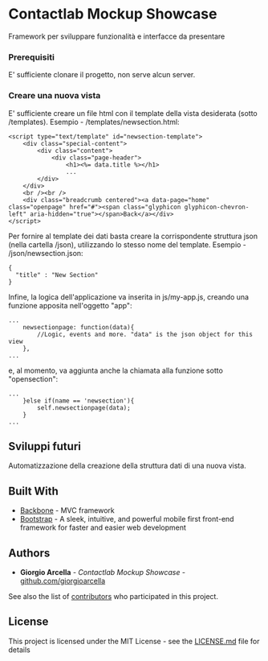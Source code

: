 # Contactlab Mockup Showcase

Framework per sviluppare funzionalità e interfacce da presentare

### Prerequisiti

E' sufficiente clonare il progetto, non serve alcun server.

### Creare una nuova vista

E' sufficiente creare un file html con il template della vista desiderata (sotto /templates). Esempio - /templates/newsection.html:

```
<script type="text/template" id="newsection-template">
    <div class="special-content">
        <div class="content">
            <div class="page-header">
                <h1><%= data.title %></h1>
                ...
        </div>
    </div>
    <br /><br />
    <div class="breadcrumb centered"><a data-page="home" class="openpage" href="#"><span class="glyphicon glyphicon-chevron-left" aria-hidden="true"></span>Back</a></div>
</script>
```

Per fornire al template dei dati basta creare la corrispondente struttura json (nella cartella /json), utilizzando lo stesso nome del template. Esempio - /json/newsection.json:

```
{
  "title" : "New Section"
}
```

Infine, la logica dell'applicazione va inserita in js/my-app.js, creando una funzione apposita nell'oggetto "app":

```
...
    newsectionpage: function(data){
        //Logic, events and more. "data" is the json object for this view
    },
...
```

e, al momento, va aggiunta anche la chiamata alla funzione sotto "opensection":

```
...
    }else if(name == 'newsection'){
        self.newsectionpage(data);
    }
...
```

## Sviluppi futuri

Automatizzazione della creazione della struttura dati di una nuova vista.

## Built With

* [Backbone](http://backbonejs.org/) - MVC framework
* [Bootstrap](https://getbootstrap.com/) - A sleek, intuitive, and powerful mobile first front-end framework for faster and easier web development

## Authors

* **Giorgio Arcella** - *Contactlab Mockup Showcase* - [github.com/giorgioarcella](https://github.com/giorgioarcella)

See also the list of [contributors](https://github.com/your/project/contributors) who participated in this project.

## License

This project is licensed under the MIT License - see the [LICENSE.md](LICENSE.md) file for details

